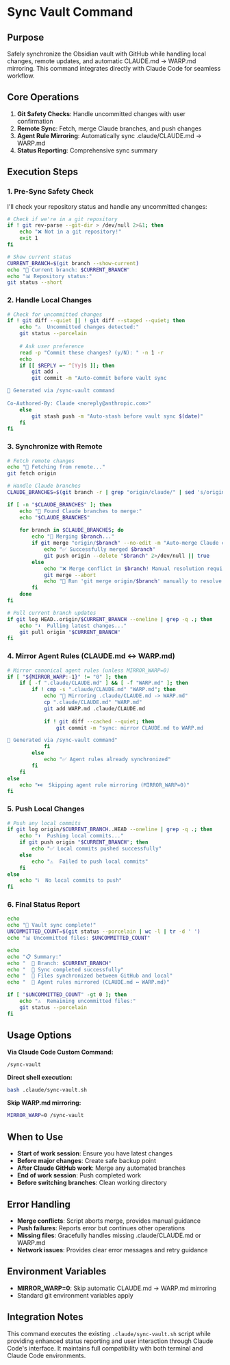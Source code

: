 # Sync Vault Command

## Purpose
Safely synchronize the Obsidian vault with GitHub while handling local changes, remote updates, and automatic CLAUDE.md → WARP.md mirroring. This command integrates directly with Claude Code for seamless workflow.

## Core Operations
1. **Git Safety Checks**: Handle uncommitted changes with user confirmation
2. **Remote Sync**: Fetch, merge Claude branches, and push changes
3. **Agent Rule Mirroring**: Automatically sync .claude/CLAUDE.md → WARP.md
4. **Status Reporting**: Comprehensive sync summary

## Execution Steps

### 1. Pre-Sync Safety Check
I'll check your repository status and handle any uncommitted changes:

```bash
# Check if we're in a git repository
if ! git rev-parse --git-dir > /dev/null 2>&1; then
    echo "❌ Not in a git repository!"
    exit 1
fi

# Show current status
CURRENT_BRANCH=$(git branch --show-current)
echo "📍 Current branch: $CURRENT_BRANCH"
echo "📊 Repository status:"
git status --short
```

### 2. Handle Local Changes
```bash
# Check for uncommitted changes
if ! git diff --quiet || ! git diff --staged --quiet; then
    echo "⚠️  Uncommitted changes detected:"
    git status --porcelain
    
    # Ask user preference
    read -p "Commit these changes? (y/N): " -n 1 -r
    echo
    if [[ $REPLY =~ ^[Yy]$ ]]; then
        git add .
        git commit -m "Auto-commit before vault sync

🤖 Generated via /sync-vault command
        
Co-Authored-By: Claude <noreply@anthropic.com>"
    else
        git stash push -m "Auto-stash before vault sync $(date)"
    fi
fi
```

### 3. Synchronize with Remote
```bash
# Fetch remote changes
echo "🔄 Fetching from remote..."
git fetch origin

# Handle Claude branches
CLAUDE_BRANCHES=$(git branch -r | grep "origin/claude/" | sed 's/origin\///' | tr -d ' ')

if [ -n "$CLAUDE_BRANCHES" ]; then
    echo "🤖 Found Claude branches to merge:"
    echo "$CLAUDE_BRANCHES"
    
    for branch in $CLAUDE_BRANCHES; do
        echo "🔀 Merging $branch..."
        if git merge "origin/$branch" --no-edit -m "Auto-merge Claude changes from $branch"; then
            echo "✅ Successfully merged $branch"
            git push origin --delete "$branch" 2>/dev/null || true
        else
            echo "❌ Merge conflict in $branch! Manual resolution required."
            git merge --abort
            echo "🔧 Run 'git merge origin/$branch' manually to resolve conflicts"
        fi
    done
fi

# Pull current branch updates
if git log HEAD..origin/$CURRENT_BRANCH --oneline | grep -q .; then
    echo "⬇️  Pulling latest changes..."
    git pull origin "$CURRENT_BRANCH"
fi
```

### 4. Mirror Agent Rules (CLAUDE.md ↔ WARP.md)
```bash
# Mirror canonical agent rules (unless MIRROR_WARP=0)
if [ "${MIRROR_WARP:-1}" != "0" ]; then
    if [ -f ".claude/CLAUDE.md" ] && [ -f "WARP.md" ]; then
        if ! cmp -s ".claude/CLAUDE.md" "WARP.md"; then
            echo "🔄 Mirroring .claude/CLAUDE.md -> WARP.md"
            cp ".claude/CLAUDE.md" "WARP.md"
            git add WARP.md .claude/CLAUDE.md
            
            if ! git diff --cached --quiet; then
                git commit -m "sync: mirror CLAUDE.md to WARP.md

🤖 Generated via /sync-vault command"
            fi
        else
            echo "✅ Agent rules already synchronized"
        fi
    fi
else
    echo "⏭️  Skipping agent rule mirroring (MIRROR_WARP=0)"
fi
```

### 5. Push Local Changes
```bash
# Push any local commits
if git log origin/$CURRENT_BRANCH..HEAD --oneline | grep -q .; then
    echo "⬆️  Pushing local commits..."
    if git push origin "$CURRENT_BRANCH"; then
        echo "✅ Local commits pushed successfully"
    else
        echo "⚠️  Failed to push local commits"
    fi
else
    echo "ℹ️  No local commits to push"
fi
```

### 6. Final Status Report
```bash
echo
echo "🎉 Vault sync complete!"
UNCOMMITTED_COUNT=$(git status --porcelain | wc -l | tr -d ' ')
echo "📊 Uncommitted files: $UNCOMMITTED_COUNT"

echo
echo "📋 Summary:"
echo "  📍 Branch: $CURRENT_BRANCH"
echo "  🔄 Sync completed successfully"
echo "  📁 Files synchronized between GitHub and local"
echo "  🤖 Agent rules mirrored (CLAUDE.md ↔ WARP.md)"

if [ "$UNCOMMITTED_COUNT" -gt 0 ]; then
    echo "⚠️  Remaining uncommitted files:"
    git status --porcelain
fi
```

## Usage Options

**Via Claude Code Custom Command:**
```
/sync-vault
```

**Direct shell execution:**
```bash
bash .claude/sync-vault.sh
```

**Skip WARP.md mirroring:**
```bash
MIRROR_WARP=0 /sync-vault
```

## When to Use
- **Start of work session**: Ensure you have latest changes
- **Before major changes**: Create safe backup point
- **After Claude GitHub work**: Merge any automated branches
- **End of work session**: Push completed work
- **Before switching branches**: Clean working directory

## Error Handling
- **Merge conflicts**: Script aborts merge, provides manual guidance
- **Push failures**: Reports error but continues other operations  
- **Missing files**: Gracefully handles missing .claude/CLAUDE.md or WARP.md
- **Network issues**: Provides clear error messages and retry guidance

## Environment Variables
- **MIRROR_WARP=0**: Skip automatic CLAUDE.md → WARP.md mirroring
- Standard git environment variables apply

## Integration Notes
This command executes the existing `.claude/sync-vault.sh` script while providing enhanced status reporting and user interaction through Claude Code's interface. It maintains full compatibility with both terminal and Claude Code environments.
